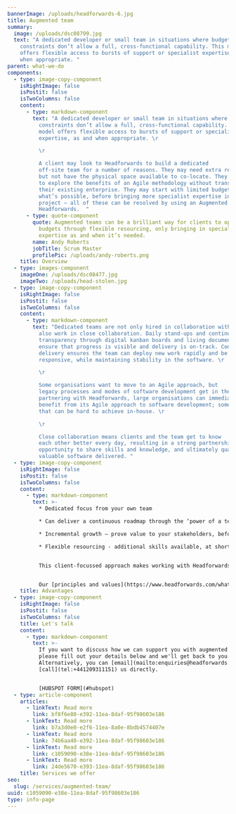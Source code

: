 ```yaml
---
bannerImage: /uploads/headforwards-6.jpg
title: Augmented team
summary:
  image: /uploads/dsc08799.jpg
  text: "A dedicated developer or small team in situations where budget or other
    constraints don’t allow a full, cross-functional capability. This model
    offers flexible access to bursts of support or specialist expertise, as and
    when appropriate. "
parent: what-we-do
components:
  - type: image-copy-component
    isRightImage: false
    isPostit: false
    isTwoColumns: false
    content:
      - type: markdown-component
        text: "A dedicated developer or small team in situations where budget or other
          constraints don’t allow a full, cross-functional capability. This
          model offers flexible access to bursts of support or specialist
          expertise, as and when appropriate. \r

          \r

          A client may look to Headforwards to build a dedicated
          off-site team for a number of reasons. They may need extra resource
          but not have the physical space available to co-locate. They may wish
          to explore the benefits of an Agile methodology without transforming
          their existing enterprise. They may start with limited budget to prove
          what’s possible, before bringing more specialist expertise into the
          project – all of these can be resolved by using an Augmented Team with
          Headforwards.  "
      - type: quote-component
        quote: Augmented teams can be a brilliant way for clients to optimise their
          budgets through flexible resourcing, only bringing in specialist
          expertise as and when it’s needed.
        name: Andy Roberts
        jobTitle: Scrum Master
        profilePic: /uploads/andy-roberts.png
    title: Overview
  - type: images-component
    imageOne: /uploads/dsc08477.jpg
    imageTwo: /uploads/head-stolen.jpg
  - type: image-copy-component
    isRightImage: false
    isPostit: false
    isTwoColumns: false
    content:
      - type: markdown-component
        text: "Dedicated teams are not only hired in collaboration with clients, they
          also work in close collaboration. Daily stand-ups and continuous
          transparency through digital kanban boards and living documentation,
          ensure that progress is visible and delivery is on-track. Continuous
          delivery ensures the team can deploy new work rapidly and be
          responsive, while maintaining stability in the software. \r

          \r

          Some organisations want to move to an Agile approach, but
          legacy processes and modes of software development get in the way. By
          partnering with Headforwards, large organisations can immediately
          benefit from its Agile approach to software development; something
          that can be hard to achieve in-house. \r

          \r

          Close collaboration means clients and the team get to know
          each other better every day, resulting in a strong partnership, the
          opportunity to share skills and knowledge, and ultimately quality,
          valuable software delivered. "
  - type: image-copy-component
    isRightImage: false
    isPostit: false
    isTwoColumns: false
    content:
      - type: markdown-component
        text: >-
          * Dedicated focus from your own team

          * Can deliver a continuous roadmap through the ‘power of a team’\

          * Incremental growth – prove value to your stakeholders, before progressing to more team members\

          * Flexible resourcing - additional skills available, at short notice  


          This client-focussed approach makes working with Headforwards as attractive to CTOs and CIOs in corporations and organisations as it is to entrepreneurs and start-ups. 


          Our [principles and values](https://www.headforwards.com/what-we-do/people-over-process/) stay the same no matter how a client chooses to work with us.
    title: Advantages
  - type: image-copy-component
    isRightImage: false
    isPostit: false
    isTwoColumns: false
    title: Let's talk
    content:
      - type: markdown-component
        text: >-
          If you want to discuss how we can support you with augmented teams,
          please fill out your details below and we'll get back to you.
          Alternatively, you can [email](mailto:enquiries@headforwards.com) or
          [call](tel:+441209311151) us directly.


          [HUBSPOT FORM](#hubspot)
  - type: article-component
    articles:
      - linkText: Read more
        link: bf8f6e80-e392-11ea-8daf-95f98603e186
      - linkText: Read more
        link: b7a3d0e0-e2f6-11ea-8a0e-8bdb4574407e
      - linkText: Read more
        link: 74b6aa40-e392-11ea-8daf-95f98603e186
      - linkText: Read more
        link: c1059090-e38e-11ea-8daf-95f98603e186
      - linkText: Read more
        link: 24de5670-e393-11ea-8daf-95f98603e186
    title: Services we offer
seo:
  slug: /services/augmented-team/
uuid: c1059090-e38e-11ea-8daf-95f98603e186
type: info-page
---
```

